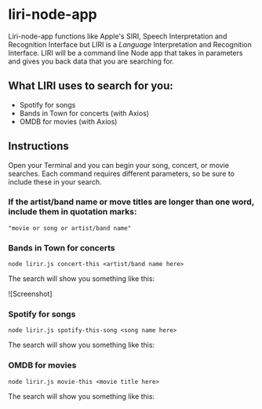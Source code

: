# liri-node-app
Liri-node-app functions like Apple's SIRI, Speech Interpretation and Recognition Interface but LIRI is a *Language* Interpretation and Recognition Interface. LIRI will be a command line Node app that takes in parameters and gives you back data that you are searching for.

## What LIRI uses to search for you:
- Spotify for songs
- Bands in Town for concerts (with Axios)
- OMDB for movies  (with Axios)

## Instructions 
Open your Terminal and you can begin your song, concert, or movie searches. Each command requires different parameters, so be sure to include these in your search. 

### If the artist/band name or move titles are longer than one word, include them in quotation marks:
`"movie or song or artist/band name"`

### Bands in Town for concerts
`node lirir.js concert-this <artist/band name here> `

The search will show you something like this:

![Screenshot]

### Spotify for songs
`node lirir.js spotify-this-song <song name here> `

The search will show you something like this:

### OMDB for movies 
`node lirir.js movie-this <movie title here> `

The search will show you something like this:


